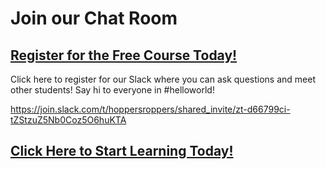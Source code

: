 # Join our Chat Room
##  [Register for the Free Course Today!](https://roppers.thinkific.com/courses/computing-fundamentals)
Click here to register for our Slack where you can ask questions and meet other students! Say hi to everyone in #helloworld! 

<https://join.slack.com/t/hoppersroppers/shared_invite/zt-d66799ci-tZStzuZ5Nb0Coz5O6huKTA> 
##  [Click Here to Start Learning Today!](https://roppers.thinkific.com/courses/computing-fundamentals)
